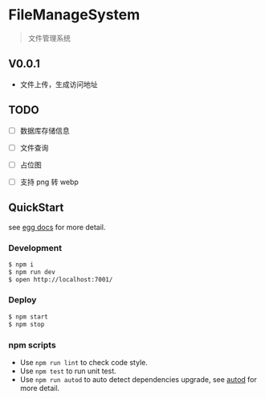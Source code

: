 # FileManageSystem

> 文件管理系统

## V0.0.1
- 文件上传，生成访问地址

## TODO
-[ ] 数据库存储信息
-[ ] 文件查询
-[ ] 占位图
-[ ] 支持 png 转 webp


## QuickStart

<!-- add docs here for user -->

see [egg docs][egg] for more detail.

### Development

```bash
$ npm i
$ npm run dev
$ open http://localhost:7001/
```

### Deploy

```bash
$ npm start
$ npm stop
```

### npm scripts

- Use `npm run lint` to check code style.
- Use `npm test` to run unit test.
- Use `npm run autod` to auto detect dependencies upgrade, see [autod](https://www.npmjs.com/package/autod) for more detail.


[egg]: https://eggjs.org